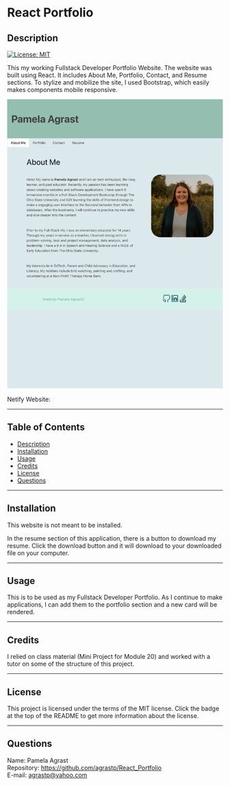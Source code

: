 # React Portfolio

## Description

 [![License: MIT](https://img.shields.io/badge/License-MIT-yellow.svg)](https://opensource.org/licenses/MIT) <br>

  This my working Fullstack Developer Portfolio Website.  The website was built using React. It includes About Me, Portfolio, Contact, and Resume sections.  To stylize and mobilize the site, I used Bootstrap, which easily makes components mobile responsive.  

![Portfolio](./React_Portfolio/public/images/portfolioImg.png)

  Netify Website: 

----------------------

  ## Table of Contents 
  
  - [Description](#description)
  - [Installation](#installation)
  - [Usage](#usage)
  - [Credits](#credits)
  - [License](#license)
  - [Questions](#questions)

---------------------- 

  ## Installation

  This website is not meant to be installed.

  In the resume section of this application, there is a button to download my resume.  Click the download button and it will download to your downloaded file on your computer.

----------------------

  ## Usage

  This is to be used as my Fullstack Developer Portfolio.  As I continue to make applications, I can add them to the portfolio section and a new card will be rendered.
  
----------------------

  ## Credits
  
  I relied on class material (Mini Project for Module 20) and worked with a tutor on some of the structure of this project.
  
----------------------

  ## License
  
  This project is licensed under the terms of the MIT license.  Click the badge at the top of the README to get more information about the license.
  
----------------------

  ## Questions

  Name: Pamela Agrast<br>
  Repository: https://github.com/agrastp/React_Portfolio<br>
  E-mail: agrastp@yahoo.com
  
  
